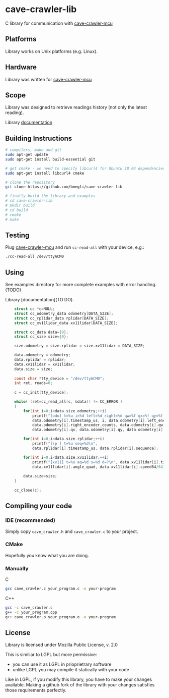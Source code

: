 # cave-crawler-lib

C library for communication with [cave-crawler-mcu](https://github.com/bmegli/cave-crawler-mcu)

## Platforms 

Library works on Unix platforms (e.g. Linux).

## Hardware

Library was written for [cave-crawler-mcu](https://github.com/bmegli/cave-crawler-mcu)

## Scope

Library was designed to retrieve readings history (not only the latest reading).

Library [documentation](TODO)

## Building Instructions

``` bash
# compilers, make and git
sudo apt-get update
sudo apt-get install build-essential git

# get cmake - we need to specify libcurl4 for Ubuntu 18.04 dependencies problem
sudo apt-get install libcurl4 cmake

# clone the repository
git clone https://github.com/bmegli/cave-crawler-lib

# finally build the library and examples
# cd cave-crawler-lib
# mkdir build
# cd build
# cmake
# make
```

## Testing

Plug [cave-crawler-mcu]((https://github.com/bmegli/cave-crawler-mcu)) and run `cc-read-all` with your device, e.g.: 

```bash
./cc-read-all /dev/ttyACM0
```

## Using

See examples directory for more complete examples with error handling. (TODO)

Library [documentation](TO DO).


```C
	struct cc *c=NULL;
	struct cc_odometry_data odometry[DATA_SIZE];
	struct cc_rplidar_data rplidar[DATA_SIZE];
	struct cc_xv11lidar_data xv11lidar[DATA_SIZE];

	struct cc_data data={0};
	struct cc_size size={0};

	size.odometry = size.rplidar = size.xv11lidar = DATA_SIZE;	

	data.odometry = odometry;
	data.rplidar = rplidar;
	data.xv11lidar = xv11lidar;
	data.size = size;
		
	const char *tty_device = "/dev/ttyACM0";
	int ret, reads=0;
	
	c = cc_init(tty_device);

	while( (ret=cc_read_all(c, &data)) != CC_ERROR )
	{
		for(int i=0;i<data.size.odometry;++i)
			printf("[odo] t=%u i=%d left=%d right=%d qw=%f qx=%f qy=%f qz=%f\n",
			data.odometry[i].timestamp_us, i, data.odometry[i].left_encoder_counts,
			data.odometry[i].right_encoder_counts, data.odometry[i].qw,
			data.odometry[i].qx, data.odometry[i].qy, data.odometry[i].qz);

		for(int i=0;i<data.size.rplidar;++i)
			printf("[rp ] t=%u seq=%d\n",
			data.rplidar[i].timestamp_us, data.rplidar[i].sequence);

		for(int i=0;i<data.size.xv11lidar;++i)
			printf("[xv11] t=%u aq=%d s=%d d=?\n", data.xv11lidar[i].timestamp_us,
			data.xv11lidar[i].angle_quad, data.xv11lidar[i].speed64/64);
					
		data.size=size;
	}
			
	cc_close(c);
```

## Compiling your code

### IDE (recommended)

Simply copy `cave_crawler.h` and `cave_crawler.c` to your project.

### CMake

Hopefully you know what you are doing.

### Manually

C
``` bash
gcc cave_crawler.c your_program.c -o your-program
```

C++
``` bash
gcc -c cave_crawler.c
g++ -c your_program.cpp
g++ cave_crawler.o your_program.o -o your-program
```

## License

Library is licensed under Mozilla Public License, v. 2.0

This is similiar to LGPL but more permissive:

- you can use it as LGPL in prioprietrary software
- unlike LGPL you may compile it statically with your code

Like in LGPL, if you modify this library, you have to make your changes available. Making a github fork of the library with your changes satisfies those requirements perfectly.
